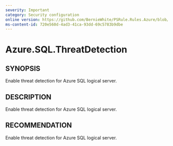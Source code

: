 ```yaml
---
severity: Important
category: Security configuration
online version: https://github.com/BernieWhite/PSRule.Rules.Azure/blob/master/docs/rules/en-US/Azure.SQL.ThreatDetection.md
ms-content-id: 720e560d-4ad3-41ca-93dd-69c5783b9dbe
---
```


# Azure.SQL.ThreatDetection

## SYNOPSIS

Enable threat detection for Azure SQL logical server.

## DESCRIPTION

Enable threat detection for Azure SQL logical server.

## RECOMMENDATION

Enable threat detection for Azure SQL logical server.

